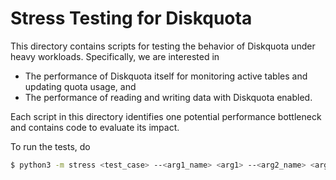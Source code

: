# Stress Testing for Diskquota

This directory contains scripts for testing the behavior of Diskquota under heavy workloads. Specifically, we are interested in

- The performance of Diskquota itself for monitoring active tables and updating quota usage, and
- The performance of reading and writing data with Diskquota enabled.

Each script in this directory identifies one potential performance bottleneck and contains code to evaluate its impact.

To run the tests, do 
```bash
$ python3 -m stress <test_case> --<arg1_name> <arg1> --<arg2_name> <arg2> ...
```
